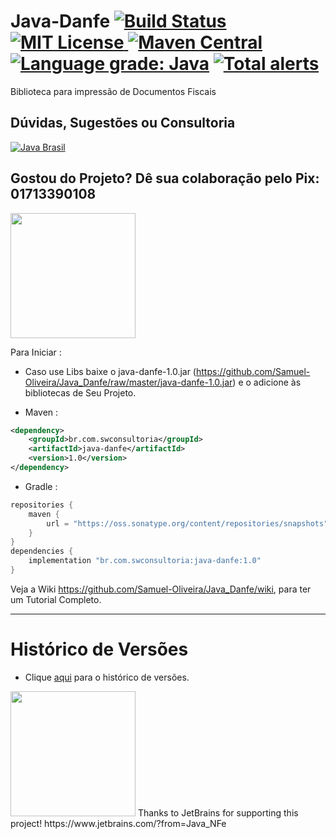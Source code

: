 # Java-Danfe [![Build Status](https://travis-ci.org/Samuel-Oliveira/Java_Danfe.svg?branch=master)](https://travis-ci.org/Samuel-Oliveira/Java_Danfe) [![MIT License](https://img.shields.io/github/license/Samuel-Oliveira/Java_Danfe.svg) ](https://github.com/Samuel-Oliveira/Java_Danfe/blob/master/LICENSE) [![Maven Central](https://img.shields.io/maven-central/v/br.com.swconsultoria/java-danfe.svg?label=Maven%20Central)](https://search.maven.org/artifact/br.com.swconsultoria/java-danfe/1.0/jar) [![Language grade: Java](https://img.shields.io/lgtm/grade/java/g/Samuel-Oliveira/Java_Danfe.svg?logo=lgtm&logoWidth=18)](https://lgtm.com/projects/g/Samuel-Oliveira/Java_Danfe/context:java) [![Total alerts](https://img.shields.io/lgtm/alerts/g/Samuel-Oliveira/Java_Danfe.svg?logo=lgtm&logoWidth=18)](https://lgtm.com/projects/g/Samuel-Oliveira/Java_Danfe/alerts/)
Biblioteca para impressão de Documentos Fiscais

## Dúvidas, Sugestões ou Consultoria
[![Java Brasil](https://discordapp.com/api/guilds/519583346066587676/widget.png?style=banner2)](https://discord.gg/ZXpqnaV)

## Gostou do Projeto? Dê sua colaboração pelo Pix: 01713390108
<img src="https://swconsultoria.com.br/pix.png" width="200">

Para Iniciar : 
- Caso use Libs baixe o java-danfe-1.0.jar (https://github.com/Samuel-Oliveira/Java_Danfe/raw/master/java-danfe-1.0.jar) e o adicione às bibliotecas de Seu Projeto.

- Maven :
```xml
<dependency>
    <groupId>br.com.swconsultoria</groupId>
    <artifactId>java-danfe</artifactId>
    <version>1.0</version>
</dependency>
```

- Gradle :
```groovy
repositories {
    maven { 
        url = "https://oss.sonatype.org/content/repositories/snapshots" 
    }
}
dependencies {
    implementation "br.com.swconsultoria:java-danfe:1.0"
}
```

Veja a Wiki https://github.com/Samuel-Oliveira/Java_Danfe/wiki, para ter um Tutorial Completo.

________________________________________________________________________________________________

# Histórico de Versões
- Clique [aqui](https://github.com/wendel086/Java_Danfe/blob/master/CHANGELOG.md) para o histórico de versões.

<img src="https://raw.githubusercontent.com/Samuel-Oliveira/Java_Danfe/master/jetbrains.png" width="200">
Thanks to JetBrains for supporting this project! https://www.jetbrains.com/?from=Java_NFe
